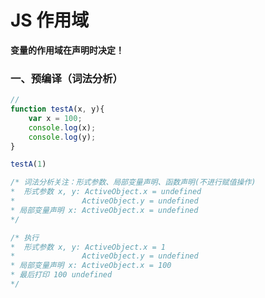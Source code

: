 # JS 作用域

**变量的作用域在声明时决定！**

### 一、预编译（词法分析）

````javascript
// 
function testA(x, y){
	var x = 100;
  	console.log(x);
    console.log(y);
}

testA(1)

/* 词法分析关注：形式参数、局部变量声明、函数声明(不进行赋值操作)
*  形式参数 x, y: ActiveObject.x = undefined
*			    ActiveObject.y = undefined
* 局部变量声明 x: ActiveObject.x = undefined
*/

/* 执行
*  形式参数 x, y: ActiveObject.x = 1
*			    ActiveObject.y = undefined
* 局部变量声明 x: ActiveObject.x = 100
* 最后打印 100 undefined
*/
````

